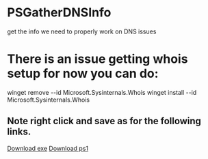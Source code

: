# PSGatherDNSInfo
get the info we need to properly work on DNS issues
# There is an issue getting whois setup for now you can do:
winget remove --id Microsoft.Sysinternals.Whois
winget install --id Microsoft.Sysinternals.Whois
 
## Note right click and save as for the following links.
[Download exe](https://github.com/mrdatawolf/PSGatherDNSInfo/releases/download/v1.0.0/Get-DomainInfo.exe) 
[Download ps1](https://raw.githubusercontent.com/mrdatawolf/PSGatherDNSInfo/refs/heads/main/Get-DomainInfo.ps1)
